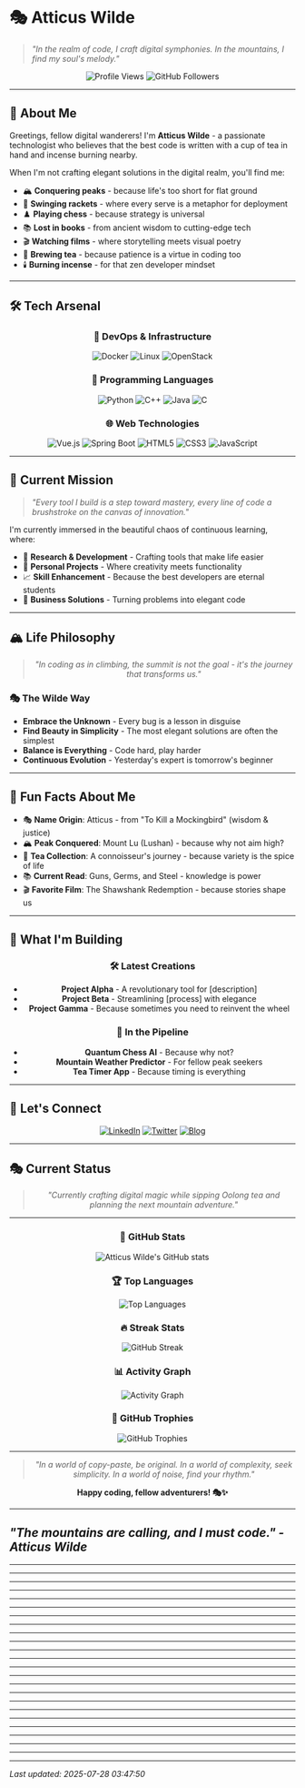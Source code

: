 # 🎭 Atticus Wilde

> *"In the realm of code, I craft digital symphonies. In the mountains, I find my soul's melody."*

<div align="center">
  
  ![Profile Views](https://komarev.com/ghpvc/?username=ktzxy&color=blueviolet&style=flat-square)
  ![GitHub Followers](https://img.shields.io/github/followers/ktzxy?label=Followers&style=social)
  
</div>

---

## 🎪 About Me

Greetings, fellow digital wanderers! I'm **Atticus Wilde** - a passionate technologist who believes that the best code is written with a cup of tea in hand and incense burning nearby. 

When I'm not crafting elegant solutions in the digital realm, you'll find me:
- 🏔️ **Conquering peaks** - because life's too short for flat ground
- 🏸 **Swinging rackets** - where every serve is a metaphor for deployment
- ♟️ **Playing chess** - because strategy is universal
- 📚 **Lost in books** - from ancient wisdom to cutting-edge tech
- 🎬 **Watching films** - where storytelling meets visual poetry
- 🍵 **Brewing tea** - because patience is a virtue in coding too
- 🕯️ **Burning incense** - for that zen developer mindset

---

## 🛠️ Tech Arsenal

<div align="center">

### 🐳 **DevOps & Infrastructure**
![Docker](https://img.shields.io/badge/Docker-2496ED?style=for-the-badge&logo=docker&logoColor=white)
![Linux](https://img.shields.io/badge/Linux-FCC624?style=for-the-badge&logo=linux&logoColor=black)
![OpenStack](https://img.shields.io/badge/OpenStack-ED1944?style=for-the-badge&logo=openstack&logoColor=white)

### 🐍 **Programming Languages**
![Python](https://img.shields.io/badge/Python-3776AB?style=for-the-badge&logo=python&logoColor=white)
![C++](https://img.shields.io/badge/C++-00599C?style=for-the-badge&logo=c%2B%2B&logoColor=white)
![Java](https://img.shields.io/badge/Java-ED8B00?style=for-the-badge&logo=openjdk&logoColor=white)
![C](https://img.shields.io/badge/C-A8B9CC?style=for-the-badge&logo=c&logoColor=white)

### 🌐 **Web Technologies**
![Vue.js](https://img.shields.io/badge/Vue.js-4FC08D?style=for-the-badge&logo=vue.js&logoColor=white)
![Spring Boot](https://img.shields.io/badge/Spring_Boot-6DB33F?style=for-the-badge&logo=spring-boot&logoColor=white)
![HTML5](https://img.shields.io/badge/HTML5-E34F26?style=for-the-badge&logo=html5&logoColor=white)
![CSS3](https://img.shields.io/badge/CSS3-1572B6?style=for-the-badge&logo=css3&logoColor=white)
![JavaScript](https://img.shields.io/badge/JavaScript-F7DF1E?style=for-the-badge&logo=javascript&logoColor=black)

</div>

---

## 🎯 Current Mission

> *"Every tool I build is a step toward mastery, every line of code a brushstroke on the canvas of innovation."*

I'm currently immersed in the beautiful chaos of continuous learning, where:
- 🔬 **Research & Development** - Crafting tools that make life easier
- 🎨 **Personal Projects** - Where creativity meets functionality
- 📈 **Skill Enhancement** - Because the best developers are eternal students
- 🚀 **Business Solutions** - Turning problems into elegant code

---

## 🏔️ Life Philosophy

<div align="center">

> *"In coding as in climbing, the summit is not the goal - it's the journey that transforms us."*

</div>

### 🎭 The Wilde Way
- **Embrace the Unknown** - Every bug is a lesson in disguise
- **Find Beauty in Simplicity** - The most elegant solutions are often the simplest
- **Balance is Everything** - Code hard, play harder
- **Continuous Evolution** - Yesterday's expert is tomorrow's beginner

---

## 🎪 Fun Facts About Me

- 🎭 **Name Origin**: Atticus - from "To Kill a Mockingbird" (wisdom & justice)
- 🏔️ **Peak Conquered**: Mount Lu (Lushan) - because why not aim high?
- 🍵 **Tea Collection**: A connoisseur's journey - because variety is the spice of life
- 📚 **Current Read**: Guns, Germs, and Steel - knowledge is power
- 🎬 **Favorite Film**: The Shawshank Redemption - because stories shape us

---

## 🚀 What I'm Building

<div align="center">

### 🛠️ **Latest Creations**
- **Project Alpha** - A revolutionary tool for [description]
- **Project Beta** - Streamlining [process] with elegance
- **Project Gamma** - Because sometimes you need to reinvent the wheel

### 🎯 **In the Pipeline**
- **Quantum Chess AI** - Because why not?
- **Mountain Weather Predictor** - For fellow peak seekers
- **Tea Timer App** - Because timing is everything

</div>

---

## 🎪 Let's Connect

<div align="center">

[![LinkedIn](https://img.shields.io/badge/LinkedIn-0077B5?style=for-the-badge&logo=linkedin&logoColor=white)](https://linkedin.com/in/atticuswilde)
[![Twitter](https://img.shields.io/badge/Twitter-1DA1F2?style=for-the-badge&logo=twitter&logoColor=white)](https://twitter.com/atticuswilde)
[![Blog](https://img.shields.io/badge/Blog-FF5722?style=for-the-badge&logo=blogger&logoColor=white)](https://atticuswilde.dev)

</div>

---

## 🎭 Current Status

<div align="center">

> *"Currently crafting digital magic while sipping Oolong tea and planning the next mountain adventure."*

</div>

---

<div align="center">

### 🎪 **GitHub Stats**

![Atticus Wilde's GitHub stats](https://github-readme-stats.vercel.app/api?username=ktzxy&show_icons=true&theme=radical&hide_border=true&bg_color=0D1117&title_color=58A6FF&text_color=C9D1D9&icon_color=58A6FF)

### 🏆 **Top Languages**

![Top Languages](https://github-readme-stats.vercel.app/api/top-langs/?username=ktzxy&layout=compact&theme=radical&hide_border=true&bg_color=0D1117&title_color=58A6FF&text_color=C9D1D9)

### 🔥 **Streak Stats**

![GitHub Streak](https://github-readme-streak-stats.herokuapp.com/?user=ktzxy&theme=radical&hide_border=true&background=0D1117&stroke=58A6FF&ring=58A6FF&fire=FF6B6B&currStreakNum=C9D1D9&sideNums=C9D1D9&currStreakLabel=58A6FF&sideLabels=58A6FF&dates=C9D1D9)

### 📊 **Activity Graph**

![Activity Graph](https://github-readme-activity-graph.vercel.app/graph?username=ktzxy&theme=react-dark&hide_border=true&color=58A6FF&line=58A6FF&point=FF6B6B&area=true&area_color=58A6FF&area_opacity=0.1)

### 🎯 **GitHub Trophies**

![GitHub Trophies](https://github-profile-trophy.vercel.app/?username=ktzxy&theme=radical&no-frame=true&no-bg=true&margin-w=4&row=1&column=7)

<!-- Contribution Stats temporarily disabled due to API issues -->

</div>

---

<div align="center">

> *"In a world of copy-paste, be original. In a world of complexity, seek simplicity. In a world of noise, find your rhythm."*

**Happy coding, fellow adventurers! 🎭✨**

</div>

---

*"The mountains are calling, and I must code." - Atticus Wilde* 
---


---


---


---


---


---


---


---


---


---


---


---


---


---


---


---


---


---


---


---


---


---


---


---


---

*Last updated: 2025-07-28 03:47:50*
